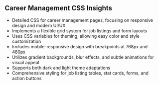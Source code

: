 ## Career Management CSS Insights

- Detailed CSS for career management pages, focusing on responsive design and modern UI/UX
- Implements a flexible grid system for job listings and form layouts
- Uses CSS variables for theming, allowing easy color and style customization
- Includes mobile-responsive design with breakpoints at 768px and 480px
- Utilizes gradient backgrounds, blur effects, and subtle animations for visual appeal
- Supports both dark and light theme adaptations
- Comprehensive styling for job listing tables, stat cards, forms, and action buttons